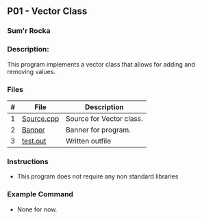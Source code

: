 
## P01  - Vector Class
### Sum'r Rocka
### Description:

This program implements a vector class that allows for adding and removing values.

### Files

|   #   | File     | Description                      |
| :---: | -------- | -------------------------------- |
|   1   | [Source.cpp](https://github.com/srocka0716/2143-OOP-Rocka/blob/main/Assignments/P01/Source.cpp) | Source for Vector class. |
|   2   | [Banner](https://github.com/srocka0716/2143-OOP-Rocka/blob/main/Assignments/P01/banner.txt) | Banner for program.|
|   3   | [test.out](https://github.com/srocka0716/2143-OOP-Rocka/blob/main/Assignments/P01/test.out) | Written outfile|



### Instructions

- This program does not require any non standard libraries

### Example Command

- None for now.
